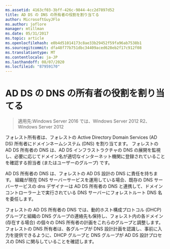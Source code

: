 ```yaml
---
ms.assetid: 4163cf03-3bff-426c-9844-4cc2d7897d52
title: AD DS の DNS の所有者の役割を割り当てる
author: MicrosoftGuyJFlo
ms.author: joflore
manager: mtillman
ms.date: 05/31/2017
ms.topic: article
ms.openlocfilehash: e0b4d51014173c8ae33b29452f59fa96ab7538b1
ms.sourcegitcommit: dfa48f77b751dbc34409aced628eb2f17c912f08
ms.translationtype: MT
ms.contentlocale: ja-JP
ms.lasthandoff: 08/07/2020
ms.locfileid: "87959170"
---
```

# <a name="assigning-the-dns-for-ad-ds-owner-role"></a>AD DS の DNS の所有者の役割を割り当てる

>適用先:Windows Server 2016 では、Windows Server 2012 R2、Windows Server 2012

フォレスト所有者は、フォレストの Active Directory Domain Services (AD DS) 所有者にドメインネームシステム (DNS) を割り当てます。 フォレストの AD DS 所有者の DNS は、AD DS インフラストラクチャの DNS の展開を監視し、必要に応じてドメイン名が適切なインターネット機関に登録されていることを確認する担当者 (またはユーザーのグループ) です。

AD DS 所有者の DNS は、フォレストの AD DS 設計の DNS に責任を持ちます。 組織が現在 DNS サーバーサービスを運用している場合、既存の DNS サーバーサービスの dns デザイナーは AD DS 所有者の DNS と連携して、ドメインコントローラー上で実行されている DNS サーバーにフォレストルート DNS 名を委任します。

フォレストの AD DS 所有者の DNS では、動的ホスト構成プロトコル (DHCP) グループと組織の DNS グループの連絡先も保持し、フォレスト内の各ドメイン (存在する場合) の個々の DNS 所有者の計画をこれらのグループと調整します。 フォレストの DNS 所有者は、各グループが DNS 設計計画を認識し、事前に入力を提供できるように、DHCP グループと DNS グループが AD DS 設計プロセスの DNS に関与していることを確認します。




